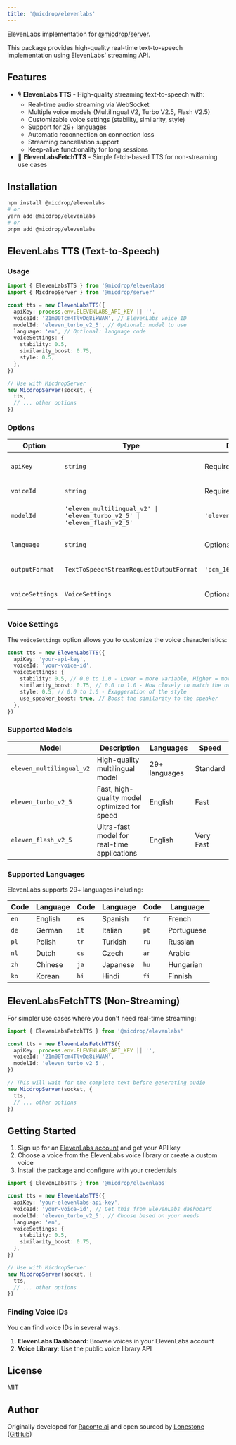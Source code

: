 ```yaml
---
title: '@micdrop/elevenlabs'
---
```


ElevenLabs implementation for [@micdrop/server](./overview).

This package provides high-quality real-time text-to-speech implementation using ElevenLabs' streaming API.

## Features

- 🎙️ **ElevenLabs TTS** - High-quality streaming text-to-speech with:
  - Real-time audio streaming via WebSocket
  - Multiple voice models (Multilingual V2, Turbo V2.5, Flash V2.5)
  - Customizable voice settings (stability, similarity, style)
  - Support for 29+ languages
  - Automatic reconnection on connection loss
  - Streaming cancellation support
  - Keep-alive functionality for long sessions
- 🚀 **ElevenLabsFetchTTS** - Simple fetch-based TTS for non-streaming use cases

## Installation

```bash
npm install @micdrop/elevenlabs
# or
yarn add @micdrop/elevenlabs
# or
pnpm add @micdrop/elevenlabs
```

## ElevenLabs TTS (Text-to-Speech)

### Usage

```typescript
import { ElevenLabsTTS } from '@micdrop/elevenlabs'
import { MicdropServer } from '@micdrop/server'

const tts = new ElevenLabsTTS({
  apiKey: process.env.ELEVENLABS_API_KEY || '',
  voiceId: '21m00Tcm4TlvDq8ikWAM', // ElevenLabs voice ID
  modelId: 'eleven_turbo_v2_5', // Optional: model to use
  language: 'en', // Optional: language code
  voiceSettings: {
    stability: 0.5,
    similarity_boost: 0.75,
    style: 0.5,
  },
})

// Use with MicdropServer
new MicdropServer(socket, {
  tts,
  // ... other options
})
```

### Options

| Option          | Type                                                                     | Default               | Description                       |
| --------------- | ------------------------------------------------------------------------ | --------------------- | --------------------------------- |
| `apiKey`        | `string`                                                                 | Required              | Your ElevenLabs API key           |
| `voiceId`       | `string`                                                                 | Required              | ElevenLabs voice ID               |
| `modelId`       | `'eleven_multilingual_v2' \| 'eleven_turbo_v2_5' \| 'eleven_flash_v2_5'` | `'eleven_turbo_v2_5'` | Model to use for speech synthesis |
| `language`      | `string`                                                                 | Optional              | Language code (e.g., 'en', 'fr')  |
| `outputFormat`  | `TextToSpeechStreamRequestOutputFormat`                                  | `'pcm_16000'`         | Audio output format               |
| `voiceSettings` | `VoiceSettings`                                                          | Optional              | Voice customization settings      |

### Voice Settings

The `voiceSettings` option allows you to customize the voice characteristics:

```typescript
const tts = new ElevenLabsTTS({
  apiKey: 'your-api-key',
  voiceId: 'your-voice-id',
  voiceSettings: {
    stability: 0.5, // 0.0 to 1.0 - Lower = more variable, Higher = more stable
    similarity_boost: 0.75, // 0.0 to 1.0 - How closely to match the original voice
    style: 0.5, // 0.0 to 1.0 - Exaggeration of the style
    use_speaker_boost: true, // Boost the similarity to the speaker
  },
})
```

### Supported Models

| Model                    | Description                                  | Languages     | Speed     |
| ------------------------ | -------------------------------------------- | ------------- | --------- |
| `eleven_multilingual_v2` | High-quality multilingual model              | 29+ languages | Standard  |
| `eleven_turbo_v2_5`      | Fast, high-quality model optimized for speed | English       | Fast      |
| `eleven_flash_v2_5`      | Ultra-fast model for real-time applications  | English       | Very Fast |

### Supported Languages

ElevenLabs supports 29+ languages including:

| Code | Language | Code | Language | Code | Language   |
| ---- | -------- | ---- | -------- | ---- | ---------- |
| `en` | English  | `es` | Spanish  | `fr` | French     |
| `de` | German   | `it` | Italian  | `pt` | Portuguese |
| `pl` | Polish   | `tr` | Turkish  | `ru` | Russian    |
| `nl` | Dutch    | `cs` | Czech    | `ar` | Arabic     |
| `zh` | Chinese  | `ja` | Japanese | `hu` | Hungarian  |
| `ko` | Korean   | `hi` | Hindi    | `fi` | Finnish    |

## ElevenLabsFetchTTS (Non-Streaming)

For simpler use cases where you don't need real-time streaming:

```typescript
import { ElevenLabsFetchTTS } from '@micdrop/elevenlabs'

const tts = new ElevenLabsFetchTTS({
  apiKey: process.env.ELEVENLABS_API_KEY || '',
  voiceId: '21m00Tcm4TlvDq8ikWAM',
  modelId: 'eleven_turbo_v2_5',
})

// This will wait for the complete text before generating audio
new MicdropServer(socket, {
  tts,
  // ... other options
})
```

## Getting Started

1. Sign up for an [ElevenLabs account](https://elevenlabs.io) and get your API key
2. Choose a voice from the ElevenLabs voice library or create a custom voice
3. Install the package and configure with your credentials

```typescript
import { ElevenLabsTTS } from '@micdrop/elevenlabs'

const tts = new ElevenLabsTTS({
  apiKey: 'your-elevenlabs-api-key',
  voiceId: 'your-voice-id', // Get this from ElevenLabs dashboard
  modelId: 'eleven_turbo_v2_5', // Choose based on your needs
  language: 'en',
  voiceSettings: {
    stability: 0.5,
    similarity_boost: 0.75,
  },
})

// Use with MicdropServer
new MicdropServer(socket, {
  tts,
  // ... other options
})
```

### Finding Voice IDs

You can find voice IDs in several ways:

1. **ElevenLabs Dashboard**: Browse voices in your ElevenLabs account
2. **Voice Library**: Use the public voice library API

## License

MIT

## Author

Originally developed for [Raconte.ai](https://www.raconte.ai) and open sourced by [Lonestone](https://www.lonestone.io) ([GitHub](https://github.com/lonestone))
